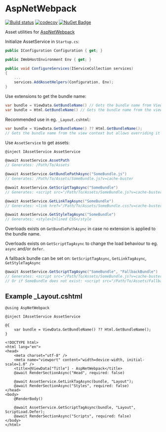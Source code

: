 # AspNetWebpack
[![Build status](https://ci.appveyor.com/api/projects/status/u369u4wt45hsw53f?svg=true)](https://ci.appveyor.com/project/Baune8D/aspnetwebpack)
[![codecov](https://codecov.io/gh/Baune8D/AspNetWebpack/branch/main/graph/badge.svg?token=M4KiXgJBnw)](https://codecov.io/gh/Baune8D/AspNetWebpack)
[![NuGet Badge](https://buildstats.info/nuget/AspNetWebpack)](https://www.nuget.org/packages/AspNetWebpack)

Asset utilities for [AspNetWebpack](https://github.com/Baune8D/AspNetWebpack)

Initialize AssetService in ```Startup.cs```:
```csharp
public IConfiguration Configuration { get; }

public IWebHostEnvironment Env { get; }

public void ConfigureServices(IServiceCollection services)
{
    ...
    services.AddAssetHelpers(Configuration, Env);
}
```

Use extensions to get the bundle name:
```csharp
var bundle = ViewData.GetBundleName() // Gets the bundle name from ViewData["Bundle"]
var bundle = Html.GetBundleName() // Gets the bundle name from the view context
```

Recommended use in eg. ```_Layout.cshtml```:
```csharp
var bundle = ViewData.GetBundleName() ?? Html.GetBundleName();
// Gets the bundle name from the view context but allows overriding it in ViewData["Bundle"]
```

Use ```AssetService``` to get assets:
```csharp
@inject IAssetService AssetService

@await AssetService.AssetPath
// Generates: /Path/To/Assets

@await AssetService.GetBundlePathAsync("SomeBundle.js")
// Generates: /Path/To/Assets/SomeBundle.js?v=cache-buster

@await AssetService.GetScriptTagAsync("SomeBundle")
// Generates: <script src="/Path/To/Assets/SomeBundle.js?v=cache-buster"></script>

@await AssetService.GetLinkTagAsync("SomeBundle")
// Generates: <link href="/Path/To/Assets/SomeBundle.css?v=cache-buster" rel=\"stylesheet\" />

@await AssetService.GetStyleTagAsync("SomeBundle")
// Generates: <style>Inlined CSS</style
```
Overloads exists on ```GetBundlePathAsync``` in case no extension is applied to the bundle name.

Overloads exists on ```GetScriptTagAsync``` to change the load behaviour to eg. ```async``` and/or ```defer```.

A fallback bundle can be set on: ```GetScriptTagAsync```, ```GetLinkTagAsync```, ```GetStyleTagAsync```
```csharp
@await AssetService.GetScriptTagAsync("SomeBundle", "FallbackBundle")
// Generates: <script src="/Path/To/Assets/SomeBundle.js?v=cache-buster"></script>
// Or if SomeBundle does not exist: <script src="/Path/To/Assets/FallbackBundle.js?v=cache-buster"></script>
```

## Example _Layout.cshtml

```razor
@using AspNetWebpack

@inject IAssetService AssetService

@{
    var bundle = ViewData.GetBundleName() ?? Html.GetBundleName();
}

<!DOCTYPE html>
<html lang="en">
<head>
    <meta charset="utf-8" />
    <meta name="viewport" content="width=device-width, initial-scale=1.0" />
    <title>@ViewData["Title"] - AspNetWebpack</title>
    @await RenderSectionAsync("Head", required: false)

    @await AssetService.GetLinkTagAsync(bundle, "Layout");
    @await RenderSectionAsync("Styles", required: false)
</head>
<body>
    @RenderBody()

    @await AssetService.GetScriptTagAsync(bundle, "Layout", ScriptLoad.Defer);
    @await RenderSectionAsync("Scripts", required: false)
</body>
</html>
```
